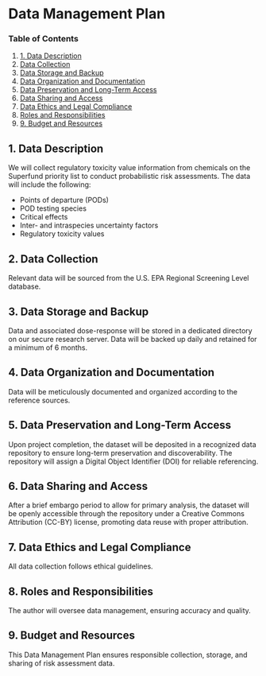 # Data Management Plan

### Table of Contents

1. [1. Data Description](#1.-data-description)
2. [Data Collection](#data-collection)
3. [Data Storage and Backup](#data-storage-and-backup)
4. [Data Organization and Documentation](#data-organization-and-documentation)
5. [Data Preservation and Long-Term Access](#data-preservation-and-long-term-access)
6. [Data Sharing and Access](#data-sharing-and-access)
7. [Data Ethics and Legal Compliance](#data-ethics-and-legal-compliance)
8. [Roles and Responsibilities](#roles-and-responsibilities)
9. [9. Budget and Resources](#9.-budget-and-resources)

## 1. Data Description
We will collect regulatory toxicity value information from chemicals on the Superfund priority list to conduct probabilistic risk assessments. The data will include the following: 
- Points of departure (PODs)
- POD testing species
- Critical effects
- Inter- and intraspecies uncertainty factors
- Regulatory toxicity values

## 2. Data Collection
Relevant data will be sourced from the U.S. EPA Regional Screening Level database.

## 3. Data Storage and Backup
Data and associated dose-response will be stored in a dedicated directory on our secure research server. Data will be backed up daily and retained for a minimum of 6 months.

## 4. Data Organization and Documentation
Data will be meticulously documented and organized according to the reference sources. 

## 5. Data Preservation and Long-Term Access
Upon project completion, the dataset will be deposited in a recognized data repository to ensure long-term preservation and discoverability. The repository will assign a Digital Object Identifier (DOI) for reliable referencing. 

## 6. Data Sharing and Access
After a brief embargo period to allow for primary analysis, the dataset will be openly accessible through the repository under a Creative Commons Attribution (CC-BY) license, promoting data reuse with proper attribution.

## 7. Data Ethics and Legal Compliance
All data collection follows ethical guidelines.

## 8. Roles and Responsibilities
The author will oversee data management, ensuring accuracy and quality.

## 9. Budget and Resources
This Data Management Plan ensures responsible collection, storage, and sharing of risk assessment data.
